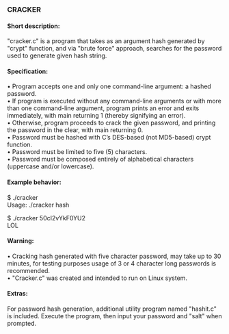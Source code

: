 ### CRACKER

#### Short description:
"cracker.c" is a program that takes as an argument hash generated by "crypt" function, and 
via "brute force" approach, searches for the password used to generate given hash string. 

#### Specification:
•	Program accepts one and only one command-line argument: a hashed password.<br/>
•	If program is executed without any command-line arguments or with more than one 
command-line argument, program prints an error and exits immediately, 
with main returning 1 (thereby signifying an error).<br/>
•	Otherwise, program proceeds to crack the given password, and printing the password in the clear, with main returning 0.<br/>
•	Password must be hashed with C’s DES-based (not MD5-based) crypt function.<br/>
•	Password must be limited to five (5) characters.<br/>
•	Password must be composed entirely of alphabetical characters (uppercase and/or lowercase).<br/>

#### Example behavior:
$ ./cracker<br/>
Usage: ./cracker hash

$ ./cracker 50cI2vYkF0YU2<br/>
LOL

#### Warning:
•	Cracking hash generated with five character password, may take up to 30 minutes, for testing purposes usage of 3 or 4 character long passwords is recommended.<br/>
•	"Cracker.c" was created and intended to run on Linux system.<br/>

#### Extras:
For password hash generation, additional utility program named "hashit.c" is included. Execute the program, then input your password and "salt" when prompted. 